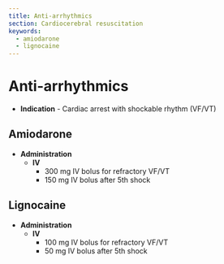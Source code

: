 ```yaml
---
title: Anti-arrhythmics
section: Cardiocerebral resuscitation
keywords:
  - amiodarone
  - lignocaine
---
```


# Anti-arrhythmics

- **Indication** - Cardiac arrest with shockable rhythm (VF/VT)

## Amiodarone

- **Administration**
  - **IV**
    - 300 mg IV bolus for refractory VF/VT
    - 150 mg IV bolus after 5th shock

## Lignocaine

- **Administration**
  - **IV**
    - 100 mg IV bolus for refractory VF/VT
    - 50 mg IV bolus after 5th shock
